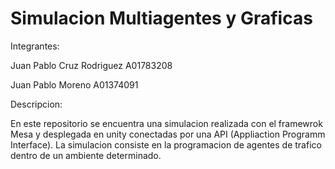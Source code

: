 # Simulacion Multiagentes y Graficas

Integrantes:

Juan Pablo Cruz Rodriguez A01783208

Juan Pablo Moreno A01374091

Descripcion: 

En este repositorio se encuentra una simulacion realizada con el framewrok Mesa y desplegada en unity
conectadas por una API (Appliaction Programm Interface). La simulacion consiste en la programacion de agentes
de trafico dentro de un ambiente determinado.
